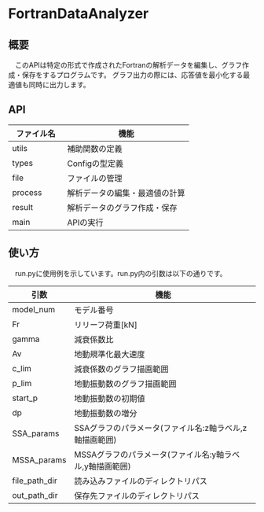 # FortranDataAnalyzer
## 概要
　このAPIは特定の形式で作成されたFortranの解析データを編集し、グラフ作成・保存をするプログラムです。
グラフ出力の際には、応答値を最小化する最適値も同時に出力します。

## API
| ファイル名　| 機能　|
| - | - |
| utils | 補助関数の定義　|
| types | Configの型定義　|
| file | ファイルの管理 |
| process | 解析データの編集・最適値の計算 |
| result | 解析データのグラフ作成・保存　|
| main | APIの実行　|

## 使い方
　run.pyに使用例を示しています。run.py内の引数は以下の通りです。

| 引数　| 機能　|
| - | - |
| model_num | モデル番号　|
| Fr | リリーフ荷重[kN]　|
| gamma | 減衰係数比 |
| Av | 地動規準化最大速度 |
| c_lim | 減衰係数のグラフ描画範囲　|
| p_lim | 地動振動数のグラフ描画範囲　|
| start_p | 地動振動数の初期値　|
| dp | 地動振動数の増分　|
| SSA_params | SSAグラフのパラメータ(ファイル名:z軸ラベル,z軸描画範囲)　|
| MSSA_params | MSSAグラフのパラメータ(ファイル名:y軸ラベル,y軸描画範囲)　|
| file_path_dir | 読み込みファイルのディレクトリパス |
| out_path_dir | 保存先ファイルのディレクトリパス |

